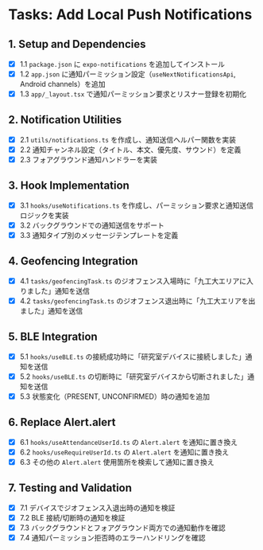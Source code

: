# Tasks: Add Local Push Notifications

## 1. Setup and Dependencies
- [x] 1.1 `package.json` に `expo-notifications` を追加してインストール
- [x] 1.2 `app.json` に通知パーミッション設定（`useNextNotificationsApi`, Android channels）を追加
- [x] 1.3 `app/_layout.tsx` で通知パーミッション要求とリスナー登録を初期化

## 2. Notification Utilities
- [x] 2.1 `utils/notifications.ts` を作成し、通知送信ヘルパー関数を実装
- [x] 2.2 通知チャンネル設定（タイトル、本文、優先度、サウンド）を定義
- [x] 2.3 フォアグラウンド通知ハンドラーを実装

## 3. Hook Implementation
- [x] 3.1 `hooks/useNotifications.ts` を作成し、パーミッション要求と通知送信ロジックを実装
- [x] 3.2 バックグラウンドでの通知送信をサポート
- [x] 3.3 通知タイプ別のメッセージテンプレートを定義

## 4. Geofencing Integration
- [x] 4.1 `tasks/geofencingTask.ts` のジオフェンス入場時に「九工大エリアに入りました」通知を送信
- [x] 4.2 `tasks/geofencingTask.ts` のジオフェンス退出時に「九工大エリアを出ました」通知を送信

## 5. BLE Integration
- [x] 5.1 `hooks/useBLE.ts` の接続成功時に「研究室デバイスに接続しました」通知を送信
- [x] 5.2 `hooks/useBLE.ts` の切断時に「研究室デバイスから切断されました」通知を送信
- [x] 5.3 状態変化（PRESENT, UNCONFIRMED）時の通知を追加

## 6. Replace Alert.alert
- [x] 6.1 `hooks/useAttendanceUserId.ts` の `Alert.alert` を通知に置き換え
- [x] 6.2 `hooks/useRequireUserId.ts` の `Alert.alert` を通知に置き換え
- [x] 6.3 その他の `Alert.alert` 使用箇所を検索して通知に置き換え

## 7. Testing and Validation
- [x] 7.1 デバイスでジオフェンス入退出時の通知を検証
- [x] 7.2 BLE 接続/切断時の通知を検証
- [x] 7.3 バックグラウンドとフォアグラウンド両方での通知動作を確認
- [x] 7.4 通知パーミッション拒否時のエラーハンドリングを確認
